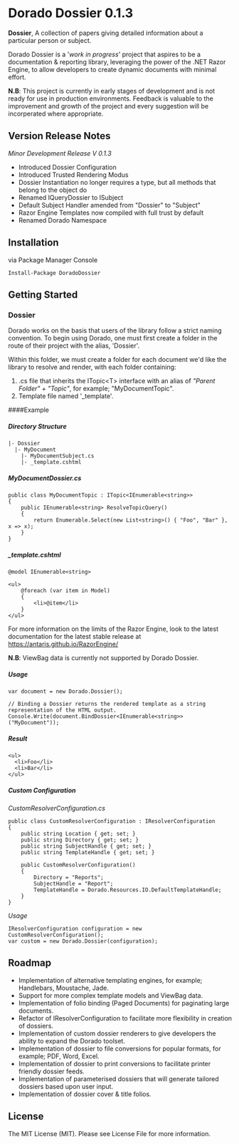 # Dorado Dossier 0.1.3
**Dossier**, A collection of papers giving detailed information about a particular person or subject.

Dorado Dossier is a '*work in progress*' project that aspires to be a documentation & reporting library, leveraging the power of the .NET Razor Engine, to allow developers to create dynamic documents with minimal effort.

**N.B**: This project is currently in early stages of development and is not ready for use in production environments. Feedback is valuable to the improvement and growth of the project and every suggestion will be incorperated where appropriate.

## Version Release Notes 
*Minor Development Release V 0.1.3*

* Introduced Dossier Configuration 
* Introduced Trusted Rendering Modus 
* Dossier Instantiation no longer requires a type, but all methods that belong to the object do 
* Renamed IQueryDossier<T> to ISubject<T> 
* Default Subject Handler amended from "Dossier" to "Subject" 
* Razor Engine Templates now compiled with full trust by default 
* Renamed Dorado Namespace

## Installation
via Package Manager Console
```
Install-Package DoradoDossier
```

## Getting Started
### Dossier
Dorado works on the basis that users of the library follow a strict naming convention. To begin using Dorado, one must first create a folder in the route of their project with the alias, 'Dossier'. 

Within this folder, we must create a folder for each document we'd like the library to resolve and render, with each folder containing:

1. .cs file that inherits the ITopic&lt;T&gt; interface with an alias of *"Parent Folder" + "Topic"*, for example; "MyDocumentTopic".
2.  Template file named '_template'.

####Example
##### Directory Structure
```
|- Dossier
  |- MyDocument
    |- MyDocumentSubject.cs
    |- _template.cshtml
```
##### MyDocumentDossier.cs
```
public class MyDocumentTopic : ITopic<IEnumerable<string>>
{
    public IEnumerable<string> ResolveTopicQuery()
    {
        return Enumerable.Select(new List<string>() { "Foo", "Bar" }, x => x);
    }
}
```

##### _template.cshtml
```
@model IEnumerable<string>

<ul>
    @foreach (var item in Model)
    {
        <li>@item</li>
    }
</ul>
```
For more information on the limits of the Razor Engine, look to the latest documentation for the latest stable release
at https://antaris.github.io/RazorEngine/

**N.B**: ViewBag data is currently not supported by Dorado Dossier.

##### Usage
```
var document = new Dorado.Dossier();

// Binding a Dossier returns the rendered template as a string representation of the HTML output.
Console.Write(document.BindDossier<IEnumerable<string>>("MyDocument"));
```

##### Result
```
<ul>
  <li>Foo</li>
  <li>Bar</li>
</ul>
```
##### Custom Configuration
*CustomResolverConfiguration.cs*
```
public class CustomResolverConfiguration : IResolverConfiguration
{
    public string Location { get; set; }
    public string Directory { get; set; }
    public string SubjectHandle { get; set; }
    public string TemplateHandle { get; set; }

    public CustomResolverConfiguration()
    {
        Directory = "Reports";
        SubjectHandle = "Report";
        TemplateHandle = Dorado.Resources.IO.DefaultTemplateHandle;
    }
}
```

*Usage*
```
IResolverConfiguration configuration = new CustomResolverConfiguration();
var custom = new Dorado.Dossier(configuration);
```

## Roadmap
* Implementation of alternative templating engines, for example; Handlebars, Moustache, Jade.
* Support for more complex template models and ViewBag data.
* Implementation of folio binding (Paged Documents) for paginating large documents.
* Refactor of IResolverConfiguration to facilitate more flexibility in creation of dossiers.
* Implementation of custom dossier renderers to give developers the ability to expand the Dorado toolset.
* Implementation of dossier to file conversions for popular formats, for example; PDF, Word, Excel.
* Implementation of dossier to print conversions to facilitate printer friendly dossier feeds.
* Implementation of parameterised dossiers that will generate tailored dossiers based upon user input.
* Implementation of dossier cover & title folios.

## License
The MIT License (MIT). Please see License File for more information.
